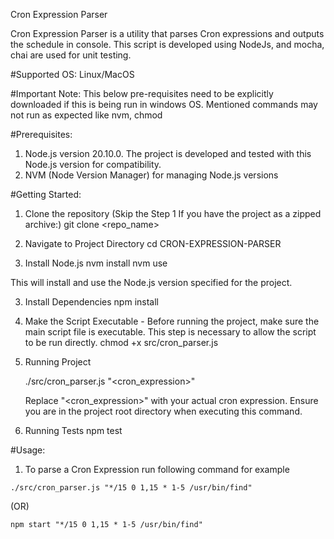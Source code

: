 Cron Expression Parser

Cron Expression Parser is a utility that parses Cron expressions and outputs the schedule in console. This script is developed using NodeJs, and mocha, chai are used for unit testing.

#Supported OS: Linux/MacOS

#Important Note: This below pre-requisites need to be explicitly downloaded if this is being run in windows OS. Mentioned commands may not run as expected like nvm, chmod

#Prerequisites:

1. Node.js version 20.10.0. The project is developed and tested with this Node.js version for compatibility.
2. NVM (Node Version Manager) for managing Node.js versions

#Getting Started:

1. Clone the repository (Skip the Step 1 If you have the project as a zipped archive:)
   git clone <repo_name>

2. Navigate to Project Directory
   cd CRON-EXPRESSION-PARSER

3. Install Node.js
   nvm install
   nvm use

This will install and use the Node.js version specified for the project.

3. Install Dependencies
   npm install

4. Make the Script Executable - Before running the project, make sure the main script file is executable. This step is necessary to allow the script to be run directly.
   chmod +x src/cron_parser.js

5. Running Project

   ./src/cron_parser.js "<cron_expression>"

   Replace "<cron_expression>" with your actual cron expression. Ensure you are in the project root directory when executing this command.

6. Running Tests
   npm test

#Usage:

1. To parse a Cron Expression run following command for example

```
./src/cron_parser.js "*/15 0 1,15 * 1-5 /usr/bin/find"
```

(OR)

```
npm start "*/15 0 1,15 * 1-5 /usr/bin/find"
```
